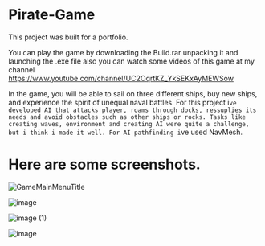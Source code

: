 # Pirate-Game
This project was built for a portfolio.

You can play the game by downloading the Build.rar unpacking it and launching the .exe file also you can watch some videos of this game at my channel https://www.youtube.com/channel/UC2OqrtKZ_YkSEKxAyMEWSow

In the game, you will be able to sail on three different ships, buy new ships, and experience the spirit of unequal naval battles.
For this project i`ve developed AI that attacks player, roams through docks, ressuplies its needs and avoid obstacles such as other ships or rocks. Tasks like creating waves, environment and creating AI were quite a challenge, but i think i made it well. For AI pathfinding i`ve used NavMesh.

# Here are some screenshots. 
![GameMainMenuTitle](https://user-images.githubusercontent.com/118120050/233713421-711cc701-cebb-4896-97b1-26492b7b4575.png)

![image](https://user-images.githubusercontent.com/118120050/233782798-56acd403-be3a-4cd2-adac-1beb17d5d751.png)

![image (1)](https://user-images.githubusercontent.com/118120050/233783007-7c049795-a89e-41e7-905b-91dd0ab2074c.png)

![image](https://user-images.githubusercontent.com/118120050/233783171-2b470cd2-a37c-4886-ba52-28a9cb94de44.png)

